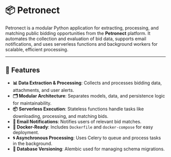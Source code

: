 # 📦 Petronect

Petronect is a modular Python application for extracting, processing, and matching public bidding opportunities from the **Petronect** platform. It automates the collection and evaluation of bid data, supports email notifications, and uses serverless functions and background workers for scalable, efficient processing.

---

## 🚀 Features

- **📊 Data Extraction & Processing**: Collects and processes bidding data, attachments, and user alerts.
- **🗂 Modular Architecture**: Separates models, data, and persistence logic for maintainability.
- **📦 Serverless Execution**: Stateless functions handle tasks like downloading, processing, and matching bids.
- **📧 Email Notifications**: Notifies users of relevant bid matches.
- **🐳 Docker-Ready**: Includes `Dockerfile` and `docker-compose` for easy deployment.
- **🌀 Asynchronous Processing**: Uses Celery to queue and process tasks in the background.
- **🔄 Database Versioning**: Alembic used for managing schema migrations.

